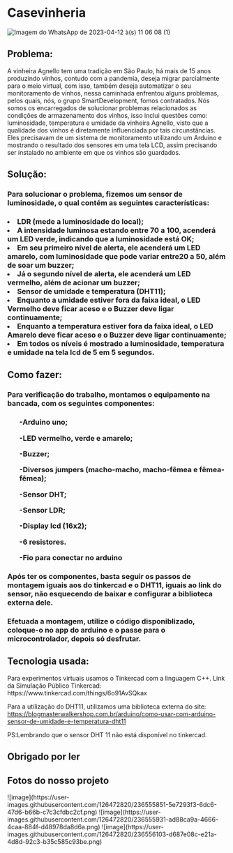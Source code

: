 # Casevinheria

![Imagem do WhatsApp de 2023-04-12 à(s) 11 06 08 (1)](https://user-images.githubusercontent.com/126472820/236551882-fce169d2-35d1-4166-a9b5-edf259ad12f8.png)

<h2>Problema:</h2>

<p>A vinheira Agnello tem uma tradição em São Paulo, há mais de 15 anos produzindo vinhos, contudo com a pandemia, deseja migrar parcialmente para o meio virtual, 
com isso, também deseja automatizar o seu monitoramento de vinhos, nessa caminhada enfrentou alguns problemas, pelos quais, nós, o grupo SmartDevelopment, fomos contratados. Nós somos os encarregados de solucionar problemas relacionados as condições de armazenamento dos vinhos, isso inclui questões como: luminosidade, temperatura e umidade da vinheira Agnello, visto que a qualidade dos vinhos é diretamente influenciada por tais circunstâncias. Eles precisavam de um sistema de monitoramento utilizando um Arduino e mostrando o resultado dos sensores em uma tela LCD, assim precisando ser instalado no ambiente em que os vinhos são guardados.</p>

<h2>Solução:</h2>
  
  <h3>Para solucionar o problema, fizemos um sensor de luminosidade, o qual contém as seguintes características:<h3>
  <li>LDR (mede a luminosidade do local);</li>
  <li>A intensidade luminosa estando entre 70 a 100, acenderá um LED verde, indicando que a luminosidade está OK;</li>
  <li>Em seu primeiro nível de alerta, ele acenderá um LED amarelo, com luminosidade que pode variar entre20 a 50, além de soar um buzzer;</li>
  <li>Já o segundo nível de alerta, ele acenderá um LED vermelho, além de acionar um buzzer;</li>
  <li>Sensor de umidade e temperatura (DHT11);</li>
  <li>Enquanto a umidade estiver fora da faixa ideal, o LED Vermelho deve ficar aceso e o Buzzer deve ligar continuamente;</li>
  <li>Enquanto a temperatura estiver fora da faixa ideal, o LED Amarelo deve ficar aceso e o Buzzer deve ligar continuamente;</li>
  <li>Em todos os níveis é mostrado a luminosidade, temperatura e umidade na tela lcd de 5 em 5 segundos.</li>

<h2>Como fazer:</h2>
<h3> Para verificação do trabalho, montamos o equipamento na bancada, com os seguintes componentes:<h3>
 <ol>-Arduino uno;</ol>
 <ol>-LED vermelho, verde e amarelo;</ol>
 <ol>-Buzzer;</ol>
 <ol>-Diversos jumpers (macho-macho, macho-fêmea e fêmea-fêmea);</ol>
 <ol>-Sensor DHT;</ol>
 <ol>-Sensor LDR;</ol>
 <ol>-Display lcd (16x2);</ol>
 <ol>-6 resistores.</ol>
 <ol>-Fio para conectar no arduino</ol>
 <h3>Após ter os componentes, basta seguir os passos de montagem iguais aos do tinkercad e o DHT11, iguais ao link do sensor, não esquecendo de baixar e configurar a    biblioteca externa dele.</h3>
<h3>Efetuada a montagem, utilize o código disponiblizado, coloque-o no app do arduino e o passe para o microcontrolador, depois só desfrutar.

<h2>Tecnologia usada:</h2>
Para experimentos virtuais usamos o Tinkercad com a linguagem C++.
Link da Simulação Público Tinkercad:
https://www.tinkercad.com/things/6o91AvSQkax

Para a utilização do DHT11, utilizamos uma biblioteca externa do site:
https://blogmasterwalkershop.com.br/arduino/como-usar-com-arduino-sensor-de-umidade-e-temperatura-dht11 

PS:Lembrando que o sensor DHT 11 não está disponível no tinkercad.

<h2>Obrigado por ler</h2>
<h2> Fotos do nosso projeto</h2>
![image](https://user-images.githubusercontent.com/126472820/236555851-5e7293f3-6dc6-47d6-b66b-c7c3cfdbc2cf.png)
![image](https://user-images.githubusercontent.com/126472820/236555931-ad88ca9a-4666-4caa-884f-d48978da8d6a.png)
![image](https://user-images.githubusercontent.com/126472820/236556103-d687e08c-e21a-4d8d-92c3-b35c585c93be.png)





